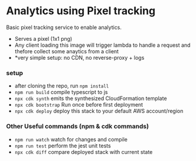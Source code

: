 # Analytics using Pixel tracking 
Basic pixel tracking service to enable analytics. 
- Serves a pixel (1x1 png)
- Any client loading this image will trigger lambda to handle a request and thefore collect some anaytics from a client
- *very simple setup: no CDN, no reverse-proxy + logs  

### setup
* after cloning the repo, run `npm install`
* `npm run build`   compile typescript to js
* `npx cdk synth`   emits the synthesized CloudFormation template
* `npx cdk bootstrap` Run once before first deployment
* `npx cdk deploy`  deploy this stack to your default AWS account/region

### Other Useful commands (npm & cdk commands)
* `npm run watch`   watch for changes and compile
* `npm run test`    perform the jest unit tests
* `npx cdk diff`    compare deployed stack with current state
